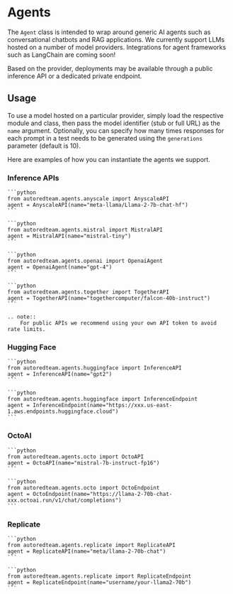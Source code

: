 # Agents

The `Agent` class is intended to wrap around generic AI agents such as conversational chatbots and RAG applications.
We currently support LLMs hosted on a number of model providers. Integrations for agent frameworks such as LangChain are coming soon!

Based on the provider, deployments may be available through a public inference API or a dedicated private endpoint.

## Usage

To use a model hosted on a particular provider, simply load the respective module and class, then pass the model identifier
(stub or full URL) as the `name` argument. Optionally, you can specify how many times responses for each prompt in a test
needs to be generated using the `generations` parameter (default is 10).

Here are examples of how you can instantiate the agents we support.

### Inference APIs

<!-- A number of LLM providers, including OpenAI, offer common inference APIs that all users can use to call LLMs hosted in their platform. -->

````{tab} Anyscale
```python
from autoredteam.agents.anyscale import AnyscaleAPI
agent = AnyscaleAPI(name="meta-llama/Llama-2-7b-chat-hf")
```

````

````{tab} Mistral
```python
from autoredteam.agents.mistral import MistralAPI
agent = MistralAPI(name="mistral-tiny")
```
````

````{tab} OpenAI
```python
from autoredteam.agents.openai import OpenaiAgent
agent = OpenaiAgent(name="gpt-4")
```
````

````{tab} Together
```python
from autoredteam.agents.together import TogetherAPI
agent = TogetherAPI(name="togethercomputer/falcon-40b-instruct")
```
````


```{eval-rst}
.. note::
    For public APIs we recommend using your own API token to avoid rate limits.
```

### Hugging Face

````{tab} Public
```python
from autoredteam.agents.huggingface import InferenceAPI
agent = InferenceAPI(name="gpt2")
```

````

````{tab} Private
```python
from autoredteam.agents.huggingface import InferenceEndpoint
agent = InferenceEndpoint(name="https://xxx.us-east-1.aws.endpoints.huggingface.cloud")
```

````

### OctoAI

````{tab} Public
```python
from autoredteam.agents.octo import OctoAPI
agent = OctoAPI(name="mistral-7b-instruct-fp16")
```

````

````{tab} Private 
```python
from autoredteam.agents.octo import OctoEndpoint
agent = OctoEndpoint(name="https://llama-2-70b-chat-xxx.octoai.run/v1/chat/completions")
```

````

### Replicate

````{tab} Public
```python
from autoredteam.agents.replicate import ReplicateAPI
agent = ReplicateAPI(name="meta/llama-2-70b-chat")
```

````

````{tab} Private
```python
from autoredteam.agents.replicate import ReplicateEndpoint
agent = ReplicateEndpoint(name="username/your-llama2-70b")
```

````